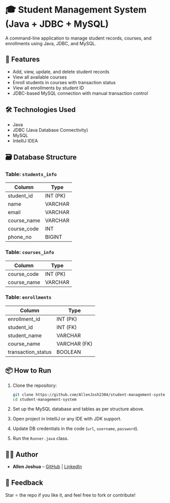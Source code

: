 # 🎓 Student Management System (Java + JDBC + MySQL)

A command-line application to manage student records, courses, and enrollments using Java, JDBC, and MySQL.

## 🚀 Features

- Add, view, update, and delete student records
- View all available courses
- Enroll students in courses with transaction status
- View all enrollments by student ID
- JDBC-based MySQL connection with manual transaction control

## 🛠 Technologies Used

- Java 
- JDBC (Java Database Connectivity)
- MySQL
- IntelliJ IDEA

## 🗃 Database Structure

### Table: `students_info`
| Column        | Type         |
|---------------|--------------|
| student_id    | INT (PK)     |
| name          | VARCHAR      |
| email         | VARCHAR      |
| course_name   | VARCHAR      |
| course_code   | INT          |
| phone_no      | BIGINT       |

### Table: `courses_info`
| Column        | Type         |
|---------------|--------------|
| course_code   | INT (PK)     |
| course_name   | VARCHAR      |

### Table: `enrollments`
| Column             | Type         |
|--------------------|--------------|
| enrollment_id      | INT (PK)     |
| student_id         | INT (FK)     |
| student_name       | VARCHAR      |
| course_name        | VARCHAR (FK) |
| transaction_status | BOOLEAN      |

## 📦 How to Run

1. Clone the repository:
    ```bash
    git clone https://github.com/AllenJosh2304/student-management-system
    cd student-management-system
    ```

2. Set up the MySQL database and tables as per structure above.

3. Open project in IntelliJ or any IDE with JDK support.

4. Update DB credentials in the code (`url`, `username`, `password`).

5. Run the `Runner.java` class.

## 👨‍💻 Author

- **Allen Joshua** – [GitHub](https://github.com/AllenJosh2304) | [LinkedIn](https://www.linkedin.com/in/allenjosh2304)

## 🌟 Feedback

Star ⭐ the repo if you like it, and feel free to fork or contribute!
